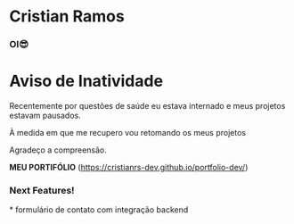 # Cristian Ramos 
### OI😎



# Aviso de Inatividade

Recentemente por questões de saúde eu estava internado e meus projetos estavam pausados.

À medida em que me recupero vou retomando os meus projetos

Agradeço a compreensão.

**MEU PORTIFÓLIO** (https://cristianrs-dev.github.io/portfolio-dev/)

<h3>Next Features!</h3>
* formulário de contato com integração backend 







 

